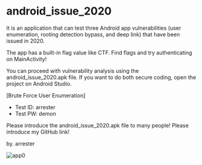# android_issue_2020
It is an application that can test three Android app vulnerabilities (user enumeration, rooting detection bypass, and deep link) that have been issued in 2020.

The app has a built-in flag value like CTF. Find flags and try authenticating on MainActivity!

You can proceed with vulnerability analysis using the android_issue_2020.apk file. If you want to do both secure coding, open the project on Android Studio.

[Brute Force User Enumeration]
- Test ID: arrester
- Test PW: demon

Please introduce the android_issue_2020.apk file to many people! Please introduce my GitHub link!

by. arrester

![app0](https://user-images.githubusercontent.com/41779684/121212988-d0598f00-c8b8-11eb-855d-9cb7d7f879b9.PNG)
